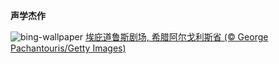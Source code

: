 
**声学杰作**

![bing-wallpaper](https://www.bing.com/th?id=OHR.EpidaurusGreece_ZH-CN0640135476_1920x1080.jpg)
[埃庇道鲁斯剧场, 希腊阿尔戈利斯省 (© George Pachantouris/Getty Images)](https://www.bing.com/search?q=%E5%B8%8C%E8%85%8A%E9%98%BF%E5%B0%94%E6%88%88%E5%88%A9%E6%96%AF%E7%9C%81&amp;form=hpcapt&amp;mkt=zh-cn)
  